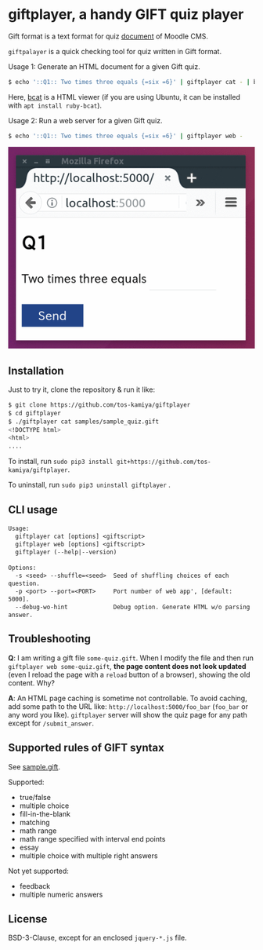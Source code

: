 # giftplayer, a handy GIFT quiz player

Gift format is a text format for quiz [document](https://docs.moodle.org/23/en/GIFT_format) of Moodle CMS.

`giftpalayer` is a quick checking tool for quiz written in Gift format.

Usage 1: Generate an HTML document for a given Gift quiz.

```sh
$ echo '::Q1:: Two times three equals {=six =6}' | giftplayer cat - | bcat
```

Here, [bcat](https://rtomayko.github.io/bcat/) is a HTML viewer (if you are using Ubuntu, it can be installed with `apt install ruby-bcat`).

Usage 2: Run a web server for a given Gift quiz.

```sh
$ echo '::Q1:: Two times three equals {=six =6}' | giftplayer web -
```

![screenplay](images/screenplay.gif)

## Installation

Just to try it, clone the repository & run it like:

```sh
$ git clone https://github.com/tos-kamiya/giftplayer
$ cd giftplayer
$ ./giftplayer cat samples/sample_quiz.gift
<!DOCTYPE html>
<html>
....
```

To install, run `sudo pip3 install git+https://github.com/tos-kamiya/giftplayer`.

To uninstall, run `sudo pip3 uninstall giftplayer` .

## CLI usage

```
Usage:
  giftplayer cat [options] <giftscript>
  giftplayer web [options] <giftscript>
  giftplayer (--help|--version)

Options:
  -s <seed> --shuffle=<seed>  Seed of shuffling choices of each question.
  -p <port> --port=<PORT>     Port number of web app', [default: 5000].
  --debug-wo-hint             Debug option. Generate HTML w/o parsing answer.
```

## Troubleshooting

**Q**: I am writing a gift file `some-quiz.gift`. When I modify the file and then run `giftplayer web some-quiz.gift`, **the page content does not look updated** (even I reload the page with a `reload` button of a browser), showing the old content. Why?

**A**: An HTML page caching is sometime not controllable. To avoid caching, add some path to the URL like: `http://localhost:5000/foo_bar` (`foo_bar` or any word you like). `giftplayer` server will show the quiz page for any path except for `/submit_answer`.

## Supported rules of GIFT syntax

See [sample.gift](giftplay/sample.gift).

Supported:

* true/false
* multiple choice
* fill-in-the-blank
* matching
* math range
* math range specified with interval end points
* essay
* multiple choice with multiple right answers

Not yet supported:

* feedback
* multiple numeric answers

## License

BSD-3-Clause, except for an enclosed `jquery-*.js` file.
